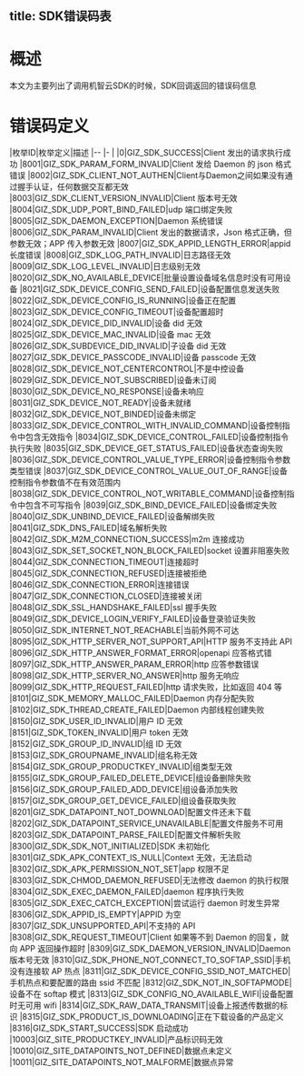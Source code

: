 title: SDK错误码表
---
# 概述
本文为主要列出了调用机智云SDK的时候，SDK回调返回的错误码信息

# 错误码定义
|枚举ID|枚举定义|描述
|-- |- |
|0|GIZ_SDK_SUCCESS|Client 发出的请求执行成功
|8001|GIZ_SDK_PARAM_FORM_INVALID|Client 发给 Daemon 的 json 格式错误
|8002|GIZ_SDK_CLIENT_NOT_AUTHEN|Client与Daemon之间如果没有通过握手认证，任何数据交互都无效
|8003|GIZ_SDK_CLIENT_VERSION_INVALID|Client 版本号无效
|8004|GIZ_SDK_UDP_PORT_BIND_FAILED|udp 端口绑定失败
|8005|GIZ_SDK_DAEMON_EXCEPTION|Daemon 系统错误
|8006|GIZ_SDK_PARAM_INVALID|Client 发出的数据请求，Json 格式正确，但参数无效；APP 传入参数无效
|8007|GIZ_SDK_APPID_LENGTH_ERROR|appid 长度错误
|8008|GIZ_SDK_LOG_PATH_INVALID|日志路径无效
|8009|GIZ_SDK_LOG_LEVEL_INVALID|日志级别无效
|8020|GIZ_SDK_NO_AVAILABLE_DEVICE|批量设置设备域名信息时没有可用设备
|8021|GIZ_SDK_DEVICE_CONFIG_SEND_FAILED|设备配置信息发送失败
|8022|GIZ_SDK_DEVICE_CONFIG_IS_RUNNING|设备正在配置
|8023|GIZ_SDK_DEVICE_CONFIG_TIMEOUT|设备配置超时
|8024|GIZ_SDK_DEVICE_DID_INVALID|设备 did 无效
|8025|GIZ_SDK_DEVICE_MAC_INVALID|设备 mac 无效
|8026|GIZ_SDK_SUBDEVICE_DID_INVALID|子设备 did 无效
|8027|GIZ_SDK_DEVICE_PASSCODE_INVALID|设备 passcode 无效
|8028|GIZ_SDK_DEVICE_NOT_CENTERCONTROL|不是中控设备
|8029|GIZ_SDK_DEVICE_NOT_SUBSCRIBED|设备未订阅
|8030|GIZ_SDK_DEVICE_NO_RESPONSE|设备未响应
|8031|GIZ_SDK_DEVICE_NOT_READY|设备未就绪
|8032|GIZ_SDK_DEVICE_NOT_BINDED|设备未绑定
|8033|GIZ_SDK_DEVICE_CONTROL_WITH_INVALID_COMMAND|设备控制指令中包含无效指令
|8034|GIZ_SDK_DEVICE_CONTROL_FAILED|设备控制指令执行失败
|8035|GIZ_SDK_DEVICE_GET_STATUS_FAILED|设备状态查询失败
|8036|GIZ_SDK_DEVICE_CONTROL_VALUE_TYPE_ERROR|设备控制指令参数类型错误
|8037|GIZ_SDK_DEVICE_CONTROL_VALUE_OUT_OF_RANGE|设备控制指令参数值不在有效范围内
|8038|GIZ_SDK_DEVICE_CONTROL_NOT_WRITABLE_COMMAND|设备控制指令中包含不可写指令
|8039|GIZ_SDK_BIND_DEVICE_FAILED|设备绑定失败
|8040|GIZ_SDK_UNBIND_DEVICE_FAILED|设备解绑失败
|8041|GIZ_SDK_DNS_FAILED|域名解析失败
|8042|GIZ_SDK_M2M_CONNECTION_SUCCESS|m2m 连接成功
|8043|GIZ_SDK_SET_SOCKET_NON_BLOCK_FAILED|socket 设置非阻塞失败
|8044|GIZ_SDK_CONNECTION_TIMEOUT|连接超时
|8045|GIZ_SDK_CONNECTION_REFUSED|连接被拒绝
|8046|GIZ_SDK_CONNECTION_ERROR|连接错误
|8047|GIZ_SDK_CONNECTION_CLOSED|连接被关闭
|8048|GIZ_SDK_SSL_HANDSHAKE_FAILED|ssl 握手失败
|8049|GIZ_SDK_DEVICE_LOGIN_VERIFY_FAILED|设备登录验证失败
|8050|GIZ_SDK_INTERNET_NOT_REACHABLE|当前外网不可达
|8095|GIZ_SDK_HTTP_SERVER_NOT_SUPPORT_API|HTTP 服务不支持此 API
|8096|GIZ_SDK_HTTP_ANSWER_FORMAT_ERROR|openapi 应答格式错
|8097|GIZ_SDK_HTTP_ANSWER_PARAM_ERROR|http 应答参数错误
|8098|GIZ_SDK_HTTP_SERVER_NO_ANSWER|http 服务无响应
|8099|GIZ_SDK_HTTP_REQUEST_FAILED|http 请求失败，比如返回 404 等
|8101|GIZ_SDK_MEMORY_MALLOC_FAILED|Daemon 内存分配失败
|8102|GIZ_SDK_THREAD_CREATE_FAILED|Daemon 内部线程创建失败
|8150|GIZ_SDK_USER_ID_INVALID|用户 ID 无效
|8151|GIZ_SDK_TOKEN_INVALID|用户 token 无效
|8152|GIZ_SDK_GROUP_ID_INVALID|组 ID 无效
|8153|GIZ_SDK_GROUPNAME_INVALID|组名称无效
|8154|GIZ_SDK_GROUP_PRODUCTKEY_INVALID|组类型无效
|8155|GIZ_SDK_GROUP_FAILED_DELETE_DEVICE|组设备删除失败
|8156|GIZ_SDK_GROUP_FAILED_ADD_DEVICE|组设备添加失败
|8157|GIZ_SDK_GROUP_GET_DEVICE_FAILED|组设备获取失败
|8201|GIZ_SDK_DATAPOINT_NOT_DOWNLOAD|配置文件还未下载
|8202|GIZ_SDK_DATAPOINT_SERVICE_UNAVAILABLE|配置文件服务不可用
|8203|GIZ_SDK_DATAPOINT_PARSE_FAILED|配置文件解析失败
|8300|GIZ_SDK_SDK_NOT_INITIALIZED|SDK 未初始化
|8301|GIZ_SDK_APK_CONTEXT_IS_NULL|Context 无效，无法启动
|8302|GIZ_SDK_APK_PERMISSION_NOT_SET|app 权限不足
|8303|GIZ_SDK_CHMOD_DAEMON_REFUSED|无法修改 daemon 的执行权限
|8304|GIZ_SDK_EXEC_DAEMON_FAILED|daemon 程序执行失败
|8305|GIZ_SDK_EXEC_CATCH_EXCEPTION|尝试运行 daemon 时发生异常
|8306|GIZ_SDK_APPID_IS_EMPTY|APPID 为空
|8307|GIZ_SDK_UNSUPPORTED_API|不支持的 API
|8308|GIZ_SDK_REQUEST_TIMEOUT|Client 如果等不到 Daemon 的回复，就向 APP 返回操作超时
|8309|GIZ_SDK_DAEMON_VERSION_INVALID|Daemon 版本号无效
|8310|GIZ_SDK_PHONE_NOT_CONNECT_TO_SOFTAP_SSID|手机没有连接软 AP 热点
|8311|GIZ_SDK_DEVICE_CONFIG_SSID_NOT_MATCHED|手机热点和要配置的路由 ssid 不匹配
|8312|GIZ_SDK_NOT_IN_SOFTAPMODE|设备不在 softap 模式
|8313|GIZ_SDK_CONFIG_NO_AVAILABLE_WIFI|设备配置时无可用 wifi
|8314|GIZ_SDK_RAW_DATA_TRANSMIT|设备上报透传数据的标识
|8315|GIZ_SDK_PRODUCT_IS_DOWNLOADING|正在下载设备的产品定义
|8316|GIZ_SDK_START_SUCCESS|SDK 启动成功
|10003|GIZ_SITE_PRODUCTKEY_INVALID|产品标识码无效
|10010|GIZ_SITE_DATAPOINTS_NOT_DEFINED|数据点未定义
|10011|GIZ_SITE_DATAPOINTS_NOT_MALFORME|数据点异常
